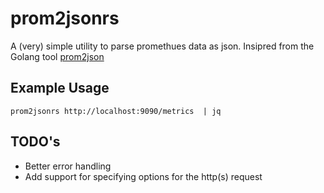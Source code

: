 # prom2jsonrs
A (very) simple utility to parse promethues data as json. Insipred from the Golang tool [prom2json](https://github.com/prometheus/prom2json)

## Example Usage
```
prom2jsonrs http://localhost:9090/metrics  | jq
```

## TODO's
* Better error handling
* Add support for specifying options for the http(s) request
